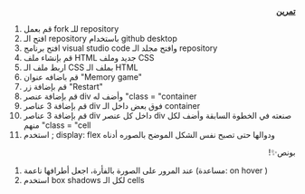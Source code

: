 <p>
<p dir="rtl">
<strong><a href="https://github.com/kuwaitcodes/web-c4-cw1">تمرين</a></strong> </p>

</p>
<ol>

<li>قم بعمل fork للـ repository

<li>افتح الـ repository باستخدام github desktop

<li>افتح برنامج visual studio code وافتح مجلد الـ repository

<li>قم بإنشاء ملف HTML جديد وملف CSS

<li>اربط ملف الـ CSS بملف الـ HTML 

<li>قم باضافه عنوان "Memory game"

<li>قم بإضافة زر "Restart"

<li>قم بإضافة عنصر div وأضف له  "class = "container

<li>قم بإضافة 3 عناصر div فوق بعض داخل الـ container  

<li>قم بإضافة 3 عناصر div داخل كل عنصر div صنعته في الخطوة السابقة وأضف لكل منهم  "class = "cell
</li>
  <li> استخدم ; display: flex ودوالها حتى تصبح نفس الشكل الموضح بالصوره أدناه
</li>
</ol>
</li>
</ul>
</li>
</ol>
</li>
</ul>
</li>
</ol>
<p>


</p>
<ol>


</ol>
<p>
<p dir="rtl">
بونص✨!</p>

</p>
<ol>

<li>عند المرور على الصورة بالفأرة، اجعل أطرافها ناعمة (مساعدة: on hover )

<li>استخدم box shadows لكل الـ cells
</li>
</ol>
<p>

